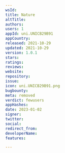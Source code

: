 ```yaml
---
wsId: 
title: Nature
altTitle: 
authors: 
users: 1
appId: uni.UNICB29B91
appCountry: 
released: 2021-10-29
updated: 2021-10-29
version: 1.0.1
stars: 
ratings: 
reviews: 
website: 
repository: 
issue: 
icon: uni.UNICB29B91.png
bugbounty: 
meta: removed
verdict: fewusers
appHashes: 
date: 2023-01-02
signer: 
twitter: 
social: 
redirect_from: 
developerName: 
features: 

---
```


